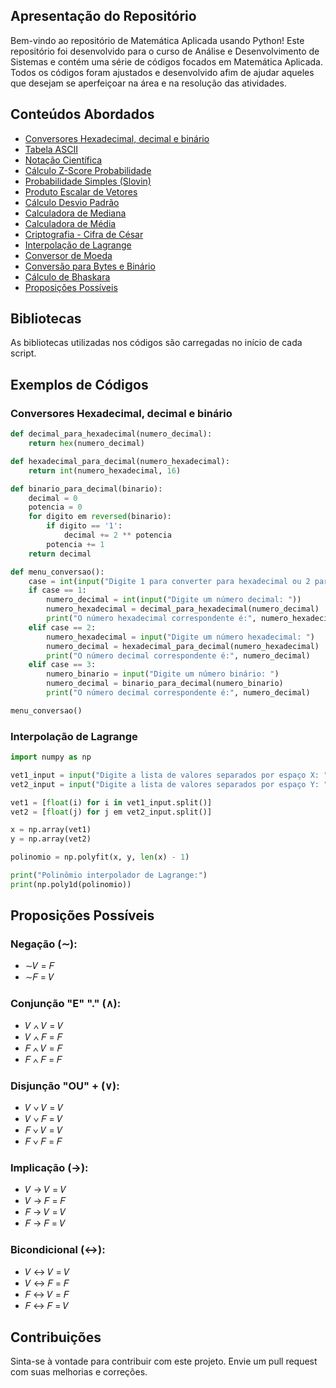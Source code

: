 ## Apresentação do Repositório

Bem-vindo ao repositório de Matemática Aplicada usando Python! Este repositório foi desenvolvido para o curso de Análise e Desenvolvimento de Sistemas e contém uma série de códigos focados em Matemática Aplicada. Todos os códigos foram ajustados e desenvolvido afim de ajudar aqueles que desejam se aperfeiçoar na área e na resolução das atividades.


## Conteúdos Abordados

- [Conversores Hexadecimal, decimal e binário](#conversores-hexadecimal-decimal-e-binário)
- [Tabela ASCII](#tabela-ascii)
- [Notação Científica](#notação-científica)
- [Cálculo Z-Score Probabilidade](#cálculo-z-score-probabilidade)
- [Probabilidade Simples (Slovin)](#probabilidade-simples-slovin)
- [Produto Escalar de Vetores](#produto-escalar-de-vetores)
- [Cálculo Desvio Padrão](#cálculo-desvio-padrão)
- [Calculadora de Mediana](#calculadora-de-mediana)
- [Calculadora de Média](#calculadora-de-média)
- [Criptografia - Cifra de César](#criptografia---cifra-de-césar)
- [Interpolação de Lagrange](#interpolação-de-lagrange)
- [Conversor de Moeda](#conversor-de-moeda)
- [Conversão para Bytes e Binário](#conversão-para-bytes-e-binário)
- [Cálculo de Bhaskara](#cálculo-de-bhaskara)
- [Proposições Possíveis](#proposições-possíveis)

## Bibliotecas

As bibliotecas utilizadas nos códigos são carregadas no início de cada script.

## Exemplos de Códigos

### Conversores Hexadecimal, decimal e binário
```python
def decimal_para_hexadecimal(numero_decimal):
    return hex(numero_decimal)

def hexadecimal_para_decimal(numero_hexadecimal):
    return int(numero_hexadecimal, 16)

def binario_para_decimal(binario):
    decimal = 0
    potencia = 0
    for digito em reversed(binario):
        if digito == '1':
            decimal += 2 ** potencia
        potencia += 1
    return decimal

def menu_conversao():
    case = int(input("Digite 1 para converter para hexadecimal ou 2 para converter para decimal ou 3 para converter para binario: "))
    if case == 1:
        numero_decimal = int(input("Digite um número decimal: "))
        numero_hexadecimal = decimal_para_hexadecimal(numero_decimal)
        print("O número hexadecimal correspondente é:", numero_hexadecimal)
    elif case == 2:
        numero_hexadecimal = input("Digite um número hexadecimal: ")
        numero_decimal = hexadecimal_para_decimal(numero_hexadecimal)
        print("O número decimal correspondente é:", numero_decimal)
    elif case == 3:
        numero_binario = input("Digite um número binário: ")
        numero_decimal = binario_para_decimal(numero_binario)
        print("O número decimal correspondente é:", numero_decimal)

menu_conversao()
```

### Interpolação de Lagrange
```python
import numpy as np

vet1_input = input("Digite a lista de valores separados por espaço X: ")
vet2_input = input("Digite a lista de valores separados por espaço Y: ")

vet1 = [float(i) for i in vet1_input.split()]
vet2 = [float(j) for j em vet2_input.split()]

x = np.array(vet1)
y = np.array(vet2)

polinomio = np.polyfit(x, y, len(x) - 1)

print("Polinômio interpolador de Lagrange:")
print(np.poly1d(polinomio))
```

## Proposições Possíveis

### Negação (∼):
- ∼𝑉 = 𝐹
- ∼𝐹 = 𝑉

### Conjunção "E" "." (∧):
- 𝑉 ∧ 𝑉 = 𝑉
- 𝑉 ∧ 𝐹 = 𝐹
- 𝐹 ∧ 𝑉 = 𝐹
- 𝐹 ∧ 𝐹 = 𝐹

### Disjunção "OU" + (∨):
- 𝑉 ∨ 𝑉 = 𝑉
- 𝑉 ∨ 𝐹 = 𝑉
- 𝐹 ∨ 𝑉 = 𝑉
- 𝐹 ∨ 𝐹 = 𝐹

### Implicação (→):
- 𝑉 → 𝑉 = 𝑉
- 𝑉 → 𝐹 = 𝐹
- 𝐹 → 𝑉 = 𝑉
- 𝐹 → 𝐹 = 𝑉

### Bicondicional (↔):
- 𝑉 ↔ 𝑉 = 𝑉
- 𝑉 ↔ 𝐹 = 𝐹
- 𝐹 ↔ 𝑉 = 𝐹
- 𝐹 ↔ 𝐹 = 𝑉

## Contribuições

Sinta-se à vontade para contribuir com este projeto. Envie um pull request com suas melhorias e correções.
